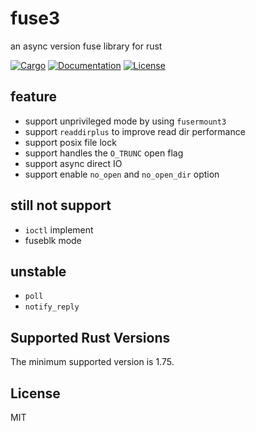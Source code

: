 # fuse3
an async version fuse library for rust

[![Cargo](https://img.shields.io/crates/v/fuse3.svg)](
https://crates.io/crates/fuse3)
[![Documentation](https://docs.rs/fuse3/badge.svg)](
https://docs.rs/fuse3)
[![License](https://img.shields.io/badge/license-MIT-blue.svg)](
https://github.com/Sherlock-Holo/fuse3)

## feature

- support unprivileged mode by using `fusermount3`
- support `readdirplus` to improve read dir performance
- support posix file lock
- support handles the `O_TRUNC` open flag
- support async direct IO
- support enable `no_open` and `no_open_dir` option

## still not support

- `ioctl` implement
- fuseblk mode

## unstable

- `poll`
- `notify_reply`

## Supported Rust Versions

The minimum supported version is 1.75.

## License

MIT
